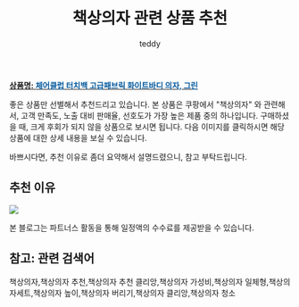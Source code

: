 ﻿---
layout: post
title:  "책상의자 관련 상품 추천"
author: teddy
categories: [ 가구/인테리어 ]
tags: [책상의자,책상의자 추천,책상의자 추천 클리앙,책상의자 가성비,책상의자 일체형,책상의자세트,책상의자 높이,책상의자 버리기,책상의자 클리앙,책상의자 청소]
image: https://static.coupangcdn.com/image/product/image/vendoritem/2019/09/17/3566169741/d024efd9-bc4a-4b52-80a1-46ea09fc0284.jpg 
description: "쿠팡에서 책상의자 관련 상품으로 가장 고객 선호도가 높은 제품 중 하나입니다."
---

<a href="https://link.coupang.com/re/AFFSDP?lptag=AF7868842&pageKey=69284028&itemId=231962054&vendorItemId=3566169741&traceid=V0-153-071c8572a2f8b03d"><b>상품명: <font color='#01579B'>체어클럽 터치백 고급패브릭 화이트바디 의자, 그린</font></b></a>

좋은 상품만 선별해서 추천드리고 있습니다.
본 상품은 쿠팡에서 "책상의자" 와 관련해서, 고객 만족도, 노출 대비 판매율, 선호도가 가장 높은 제품 중의 하나입니다.
구매하셨을 때, 크게 후회가 되지 않을 상품으로 보시면 됩니다. 
다음 이미지를 클릭하시면 해당 상품에 대한 상세 내용을 보실 수 있습니다.

바쁘시다면, 추천 이유로 좀더 요약해서 설명드렸으니, 참고 부탁드립니다.

## 추천 이유 

<a href="https://link.coupang.com/re/AFFSDP?lptag=AF7868842&pageKey=69284028&itemId=231962054&vendorItemId=3566169741&traceid=V0-153-071c8572a2f8b03d"><img src="https://thumbnail7.coupangcdn.com/thumbnails/remote/q89/image/retail/images/75649340143803-e5619e23-7022-419e-8ead-03a6ab76825d.jpg"></a> 

본 블로그는 파트너스 활동을 통해 일정액의 수수료를 제공받을 수 있습니다.

## 참고: 관련 검색어    
책상의자,책상의자 추천,책상의자 추천 클리앙,책상의자 가성비,책상의자 일체형,책상의자세트,책상의자 높이,책상의자 버리기,책상의자 클리앙,책상의자 청소